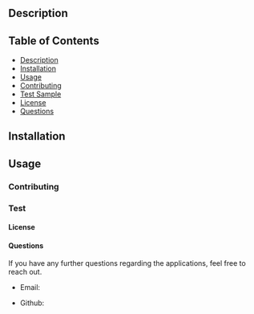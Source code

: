 # 

  ## Description 

  

  ## Table of Contents

  - [Description](#description)
  - [Installation](#installation)
  - [Usage](#usage)
  - [Contributing](#contributing)
  - [Test Sample](#test-sample)
  - [License](#license)
  - [Questions](#questions)


  ## Installation

  

  ## Usage

  

  ### Contributing

  
  
  ### Test

  
  
  #### License

  

  #### Questions

  If you have any further questions regarding the applications, feel free to reach out.
    
  - Email: 

  - Github: 
    
  
